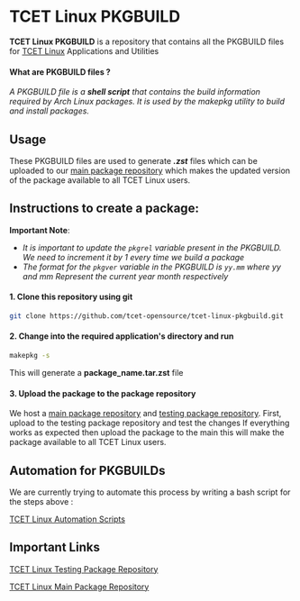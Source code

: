 # TCET Linux PKGBUILD
**TCET Linux PKGBUILD** is a repository that contains all the PKGBUILD files for [TCET Linux](https://github.com/tcet-opensource/tcet-linux) Applications and Utilities

#### What are PKGBUILD files ?
*A PKGBUILD file is a **shell script** that contains the build information required by Arch Linux packages. It is used by the makepkg utility to build and install packages.*

## Usage

These PKGBUILD files are used to generate ***.zst*** files which can be uploaded to our [main package repository](https://github.com/tcet-opensource/tcet-linux-repo) which makes the updated version of the package available to all TCET Linux users.

## Instructions to create a package:

**Important Note**:

- *It is important to update the `pkgrel` variable present in the PKGBUILD. We need to increment it by 1 every time we build a package*
- *The format for the `pkgver` variable in the PKGBUILD is `yy.mm` where yy and mm  Represent the current year  month respectively* 

#### 1. Clone this repository using git
```bash
git clone https://github.com/tcet-opensource/tcet-linux-pkgbuild.git
```
#### 2. Change into the required application's directory and run
```bash
makepkg -s
```
This will generate a **package_name.tar.zst** file
#### 3. Upload the package to the package repository

We host a [main package repository](https://github.com/tcet-opensource/tcet-linux-repo) and [testing package repository](https://github.com/tcet-opensource/tcet-linux-repo-testing). First, upload to the testing package repository and test the changes If everything works as expected then upload the package to the main this will make the package available to all TCET Linux users.

## Automation for PKGBUILDs

We are currently trying to automate this process by writing a bash script for the steps above :

[TCET Linux Automation Scripts](https://github.com/tcet-opensource/tcet-linux-automation-scripts)

## Important Links

[TCET Linux Testing Package Repository](https://github.com/tcet-opensource/tcet-linux-repo-testing)

[TCET Linux Main Package Repository](https://github.com/tcet-opensource/tcet-linux-repo)
